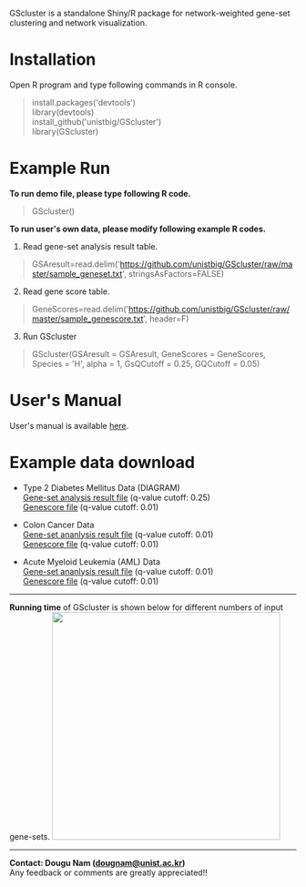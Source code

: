 GScluster is a standalone Shiny/R package for network-weighted gene-set clustering and network visualization.<br>

Installation
=========
Open R program and type following commands in R console.

> install.packages('devtools') <br> 
> library(devtools) <br>
> install_github('unistbig/GScluster') <br>
> library(GScluster) <br>

Example Run
=========
<b>To run demo file, please type following R code.</b><br>
> GScluster() <br>

<b>To run user's own data, please modify following example R codes.</b><br>
1) Read gene-set analysis result table.<br>
> GSAresult=read.delim('https://github.com/unistbig/GScluster/raw/master/sample_geneset.txt', stringsAsFactors=FALSE)<br>
2) Read gene score table.<br>
> GeneScores=read.delim('https://github.com/unistbig/GScluster/raw/master/sample_genescore.txt', header=F)<br>
3) Run GScluster<br>
> GScluster(GSAresult = GSAresult, GeneScores = GeneScores, Species = 'H', alpha = 1, GsQCutoff = 0.25, GQCutoff = 0.05)<br>

User's Manual
===========
User's manual is available <a href = "https://github.com/unistbig/GScluster/raw/master/GScluster_manual_v1.1.6.pdf" target = "_blank">here</a>.

Example data download
===========
* Type 2 Diabetes Mellitus Data (DIAGRAM)
<br><a href = 'https://github.com/unistbig/GScluster/raw/master/inst/GScluster/sample_geneset.txt' target = "_blank">Gene-set analysis result file</a> (q-value cutoff: 0.25)<br>
<a href = 'https://github.com/unistbig/GScluster/raw/master/inst/GScluster/sample_genescore.txt' target = "_blank">Genescore file</a> (q-value cutoff: 0.01)<br>

* Colon Cancer Data
<br><a href = 'https://github.com/unistbig/GScluster/raw/master/sample_geneset2.txt' target = "_blank">Gene-set ananlysis result file</a> (q-value cutoff: 0.01) <br>
<a href = 'https://github.com/unistbig/GScluster/raw/master/sample_genescore2.txt' target = "_blank">Genescore file</a>  (q-value cutoff: 0.01) <br>

* Acute Myeloid Leukemia (AML) Data 
<br><a href = 'https://github.com/unistbig/GScluster/raw/master/sample_geneset3.txt' target = "_blank">Gene-set ananlysis result file</a> (q-value cutoff: 0.01) <br>
<a href = 'https://github.com/unistbig/GScluster/raw/master/sample_genescore3.txt' target = "_blank">Genescore file</a>  (q-value cutoff: 0.01) <br>


***
<b>Running time</b> of GScluster is shown below for different numbers of input gene-sets.
<img src = 'https://user-images.githubusercontent.com/6457691/52764859-0a0d8880-3065-11e9-9ee2-b14d77c28d8e.png' width =400></img><br>
***

<b>Contact: Dougu Nam (dougnam@unist.ac.kr) <br></b>
Any feedback or comments are greatly appreciated!!<br>

